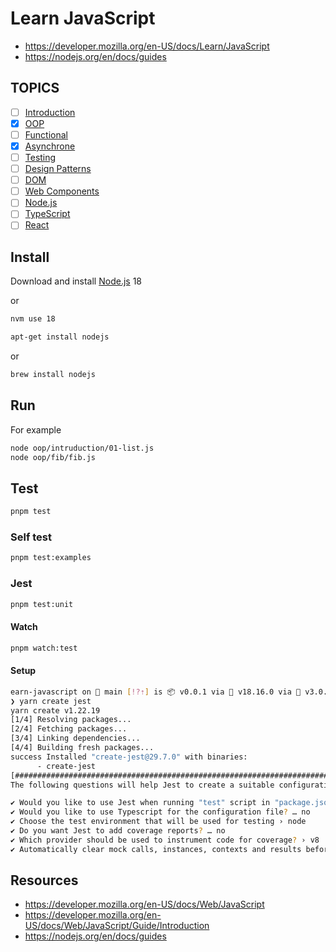 # Learn JavaScript

- <https://developer.mozilla.org/en-US/docs/Learn/JavaScript>
- <https://nodejs.org/en/docs/guides>

## TOPICS

- [ ] [Introduction](./introduction/README.md)
- [x] [OOP](./oop/README.md)
- [ ] [Functional](./functional/README.md)
- [x] [Asynchrone](./asynchrone/README.md)
- [ ] [Testing](./testing/README.md)
- [ ] [Design Patterns](./patterns/README.md)
- [ ] [DOM](./dom/README.md)
- [ ] [Web Components](./web-components/README.md)
- [ ] [Node.js](./nodejs/README.md)
- [ ] [TypeScript](./typescript/README.md)
- [ ] [React](./react/README.md)

## Install

Download and install [Node.js](https://nodejs.org/en/download/) 18

or

```bash
nvm use 18
```

```bash
apt-get install nodejs
```

or

```bash
brew install nodejs
```

## Run

For example

```bash
node oop/intruduction/01-list.js
node oop/fib/fib.js
```

## Test

```bash
pnpm test
```

### Self test

```bash
pnpm test:examples
```

### Jest

```bash
pnpm test:unit
```

#### Watch

```bash
pnpm watch:test
```

#### Setup

```bash
earn-javascript on  main [!?⇡] is 📦 v0.0.1 via  v18.16.0 via 💎 v3.0.0 
❯ yarn create jest
yarn create v1.22.19
[1/4] Resolving packages...
[2/4] Fetching packages...
[3/4] Linking dependencies...
[4/4] Building fresh packages...
success Installed "create-jest@29.7.0" with binaries:
      - create-jest
[#############################################################################] 242/242
The following questions will help Jest to create a suitable configuration for your project

✔ Would you like to use Jest when running "test" script in "package.json"? … yes
✔ Would you like to use Typescript for the configuration file? … no
✔ Choose the test environment that will be used for testing › node
✔ Do you want Jest to add coverage reports? … no
✔ Which provider should be used to instrument code for coverage? › v8
✔ Automatically clear mock calls, instances, contexts and results before every test? … yes
```

## Resources

- <https://developer.mozilla.org/en-US/docs/Web/JavaScript>
- <https://developer.mozilla.org/en-US/docs/Web/JavaScript/Guide/Introduction>
- <https://nodejs.org/en/docs/guides>
